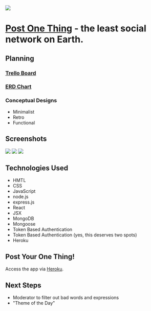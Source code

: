 <img src="https://i.imgur.com/15cn8e0.png">

# [Post One Thing](https://postonething.herokuapp.com/) - the least social network on Earth.

## Planning
### [Trello Board](https://trello.com/b/ag0qPUHO/post-one-thing)

### [ERD Chart](https://lucid.app/lucidchart/47abfa66-4602-4baa-8fe7-5e1872e4007b/edit?viewport_loc=-11%2C-56%2C2219%2C1065%2C0_0)

### Conceptual Designs
- Minimalist
- Retro
- Functional

## Screenshots

<img src="https://i.imgur.com/ONoxkmq.png">

<img src="https://i.imgur.com/N1tIC9W.png">

<img src="https://i.imgur.com/E0Zt9PW.png">

## Technologies Used
- HMTL
- CSS
- JavaScript
- node.js
- express.js
- React
- JSX
- MongoDB
- Mongoose
- Token Based Authentication
- Token Based Authentication (yes, this deserves two spots)
- Heroku

## Post Your One Thing!

Access the app via [Heroku](https://postonething.herokuapp.com/).

## Next Steps
- Moderator to filter out bad words and expressions
- "Theme of the Day"
